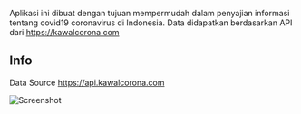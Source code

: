 Aplikasi ini dibuat dengan tujuan mempermudah dalam penyajian informasi tentang covid19 coronavirus di Indonesia. Data didapatkan berdasarkan API dari https://kawalcorona.com

## Info
Data Source
https://api.kawalcorona.com

![Screenshot](screenshot.png)
